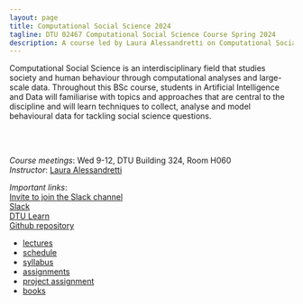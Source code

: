 ```yaml
---
layout: page
title: Computational Social Science 2024
tagline: DTU 02467 Computational Social Science Course Spring 2024
description: A course led by Laura Alessandretti on Computational Social Science
---
```



Computational Social Science is an interdisciplinary field that studies society and human behaviour through computational analyses and large-scale data.
Throughout this BSc course, students in Artificial Intelligence and Data will familiarise with topics and approaches that are central to the discipline
and will learn techniques to collect, analyse and model behavioural data for tackling social science questions.  


<br/><br/>


*Course meetings*: Wed 9-12, DTU Building 324, Room H060  
*Instructor*: [Laura Alessandretti](https://laura.alessandretti.com)  


*Important links*:    
[Invite to join the Slack channel](https://join.slack.com/t/dtu-3wt9835/shared_invite/zt-2bpdwu8dd-ozPSrGsuaKdRDDIJ1bxVVA)    
[Slack](https://comsocsci2024.slack.com/)    
[DTU Learn](https://learn.inside.dtu.dk/d2l/home/187754)    
[Github repository](https://github.com/lalessan/comsocsci2024/wiki)    


- [lectures](lectures.html)
- [schedule](schedule.html)
- [syllabus](syllabus.html)
- [assignments](assignments.html)
- [project assignment](project_assignments.html)
- [books](books.html)
